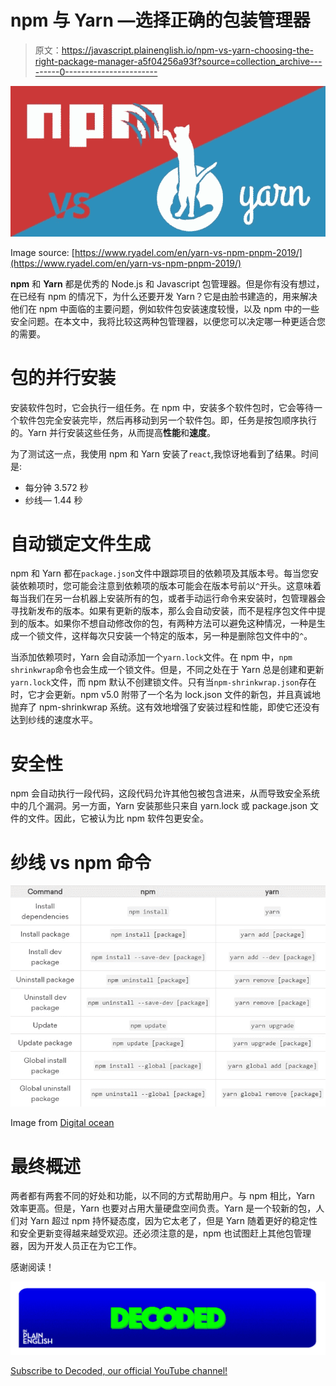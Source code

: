 # npm 与 Yarn —选择正确的包装管理器

> 原文：<https://javascript.plainenglish.io/npm-vs-yarn-choosing-the-right-package-manager-a5f04256a93f?source=collection_archive---------0----------------------->

![](img/52e093252f218d7b5fdb2789a30b8791.png)

Image source: [https://www.ryadel.com/en/yarn-vs-npm-pnpm-2019/](https://www.ryadel.com/en/yarn-vs-npm-pnpm-2019/)

**npm** 和 **Yarn** 都是优秀的 Node.js 和 Javascript 包管理器。但是你有没有想过，在已经有 npm 的情况下，为什么还要开发 Yarn？它是由脸书建造的，用来解决他们在 npm 中面临的主要问题，例如软件包安装速度较慢，以及 npm 中的一些安全问题。在本文中，我将比较这两种包管理器，以便您可以决定哪一种更适合您的需要。

# 包的并行安装

安装软件包时，它会执行一组任务。在 npm 中，安装多个软件包时，它会等待一个软件包完全安装完毕，然后再移动到另一个软件包。即，任务是按包顺序执行的。Yarn 并行安装这些任务，从而提高**性能**和**速度**。

为了测试这一点，我使用 npm 和 Yarn 安装了`react`,我惊讶地看到了结果。时间是:

*   每分钟 3.572 秒
*   纱线— 1.44 秒

# 自动锁定文件生成

npm 和 Yarn 都在`package.json`文件中跟踪项目的依赖项及其版本号。每当您安装依赖项时，您可能会注意到依赖项的版本可能会在版本号前以`^`开头。这意味着每当我们在另一台机器上安装所有的包，或者手动运行命令来安装时，包管理器会寻找新发布的版本。如果有更新的版本，那么会自动安装，而不是程序包文件中提到的版本。如果你不想自动修改你的包，有两种方法可以避免这种情况，一种是生成一个锁文件，这样每次只安装一个特定的版本，另一种是删除包文件中的`^`。

当添加依赖项时，Yarn 会自动添加一个`yarn.lock`文件。在 npm 中，`npm shrinkwrap`命令也会生成一个锁文件。但是，不同之处在于 Yarn 总是创建和更新`yarn.lock`文件，而 npm 默认不创建锁文件。只有当`npm-shrinkwrap.json`存在时，它才会更新。npm v5.0 附带了一个名为 lock.json 文件的新包，并且真诚地抛弃了 npm-shrinkwrap 系统。这有效地增强了安装过程和性能，即使它还没有达到纱线的速度水平。

# 安全性

npm 会自动执行一段代码，这段代码允许其他包被包含进来，从而导致安全系统中的几个漏洞。另一方面，Yarn 安装那些只来自 yarn.lock 或 package.json 文件的文件。因此，它被认为比 npm 软件包更安全。

# 纱线 vs npm 命令

![](img/5de26e22ba97b4b5ea02c51e6d8d799d.png)

Image from [Digital ocean](https://www.digitalocean.com/community/tutorials/nodejs-npm-yarn-cheatsheet)

# **最终概述**

两者都有两套不同的好处和功能，以不同的方式帮助用户。与 npm 相比，Yarn 效率更高。但是，Yarn 也要对占用大量硬盘空间负责。Yarn 是一个较新的包，人们对 Yarn 超过 npm 持怀疑态度，因为它太老了，但是 Yarn 随着更好的稳定性和安全更新变得越来越受欢迎。还必须注意的是，npm 也试图赶上其他包管理器，因为开发人员正在为它工作。

感谢阅读！

![](img/787be6c671be8d345dc786dad8729ce5.png)

[Subscribe to Decoded, our official YouTube channel!](https://www.youtube.com/channel/UCtipWUghju290NWcn8jhyAw)